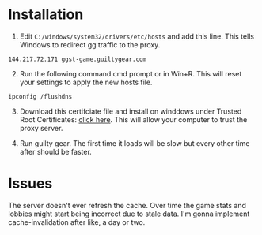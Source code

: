 # Installation

1. Edit `C:/windows/system32/drivers/etc/hosts` and add this line. This
   tells Windows to redirect gg traffic to the proxy.

```
144.217.72.171 ggst-game.guiltygear.com
```

2. Run the following command cmd prompt or in Win+R. This will reset your
   settings to apply the new hosts file.

```
ipconfig /flushdns
```


3. Download this certifciate file and install on winddows under Trusted Root Certificates: [click here](ggwin.p12). This will allow your computer to trust the proxy server.

4. Run guilty gear. The first time it loads will be slow but every other time after should be faster.

# Issues

The server doesn't ever refresh the cache. Over time the game stats and lobbies might start being incorrect due to stale data. I'm gonna implement cache-invalidation after like, a day or two.


